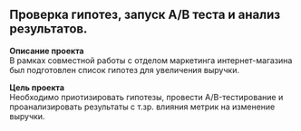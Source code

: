 ## Проверка гипотез, запуск А/В теста и анализ результатов.  

**Описание проекта**  
В рамках совместной работы с отделом маркетинга интернет-магазина был подготовлен список гипотез для увеличения выручки.

**Цель проекта**  
Необходимо приотизировать гипотезы, провести A/B-тестирование и проанализировать результаты с т.зр. влияния метрик на изменение выручки.
